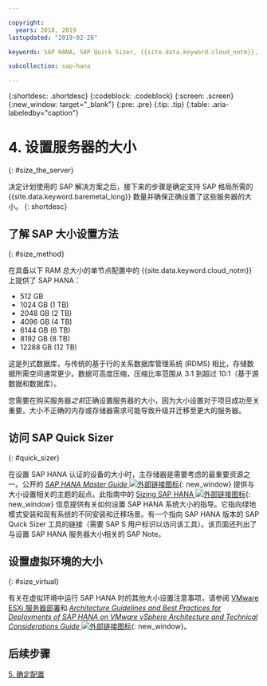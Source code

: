 ```yaml
---

copyright:
  years: 2018, 2019
lastupdated: "2019-02-26"

keywords: SAP HANA, SAP Quick Sizer, {{site.data.keyword.cloud_notm}}, {{site.data.keyword. baremetal_short}}, deployment

subcollection: sap-hana

---
```


{:shortdesc: .shortdesc}
{:codeblock: .codeblock}
{:screen: .screen}
{:new_window: target="_blank"}
{:pre: .pre}
{:tip: .tip}
{:table: .aria-labeledby="caption"}


# 4. 设置服务器的大小
{: #size_the_server}

决定计划使用的 SAP 解决方案之后，接下来的步骤是确定支持 SAP 格局所需的 {{site.data.keyword.baremetal_long}} 数量并确保正确设置了这些服务器的大小。
{: shortdesc}

## 了解 SAP 大小设置方法
{: #size_method}

在具备以下 RAM 总大小的单节点配置中的 {{site.data.keyword.cloud_notm}} 上提供了 SAP HANA：
  * 512 GB
  * 1024 GB (1 TB)
  * 2048 GB (2 TB)
  * 4096 GB (4 TB)
  * 6144 GB (6 TB)
  * 8192 GB (8 TB)
  * 12288 GB (12 TB)

这是列式数据库，与传统的基于行的关系数据库管理系统 (RDMS) 相比，存储数据所需空间通常更少。数据可高度压缩，压缩比率范围从 3:1 到超过 10:1（基于源数据和数据库）。

您需要在购买服务器*之前*正确设置服务器的大小，因为大小设置对于项目成功至关重要。大小不正确的内存或存储器需求可能导致升级并迁移至更大的服务器。

## 访问 SAP Quick Sizer
{: #quick_sizer}

在设置 SAP HANA 认证的设备的大小时，主存储器是需要考虑的最重要资源之一。公开的 [*SAP HANA Master Guide* ![外部链接图标](../../icons/launch-glyph.svg "外部链接图标")](https://help.sap.com/doc/e95f6750b0fd10148ea5c6be75016694/2.0.00/en-US/SAP_HANA_Master_Guide_en.pdf){: new_window} 提供与大小设置相关的主题的起点。此指南中的 [Sizing SAP HANA ![外部链接图标](../../icons/launch-glyph.svg "外部链接图标")](https://help.sap.com/viewer/eb3777d5495d46c5b2fa773206bbfb46/2.0.00/en-US/d4a122a7bb57101493e3f5ca08e6b039.html){: new_window} 信息提供有关如何设置 SAP HANA 系统大小的指导。它指向绿地模式安装和现有系统的不同安装和迁移场景。有一个指向 SAP HANA 版本的 SAP Quick Sizer 工具的链接（需要 SAP S 用户标识以访问该工具）。该页面还列出了与设置 SAP HANA 服务器大小相关的 SAP Note。

## 设置虚拟环境的大小
{: #size_virtual}

有关在虚拟环境中运行 SAP HANA 时的其他大小设置注意事项，请参阅 [VMware ESXi 服务器部署](/docs/infrastructure/sap-hana?topic=sap-hana-considerations#vmware_server)和 [*Architecture Guidelines and Best Practices for Deployments of SAP HANA on VMware vSphere Architecture and Technical Considerations Guide* ![外部链接图标](../../icons/launch-glyph.svg "外部链接图标")](https://www.vmware.com/content/dam/digitalmarketing/vmware/en/pdf/whitepaper/sap_hana_on_vmware_vsphere_best_practices_guide-white-paper.pdf){: new_window}。

## 后续步骤

 [5. 确定配置](/docs/infrastructure/sap-hana?topic=sap-hana-determine_configuration#determine_configuration)
